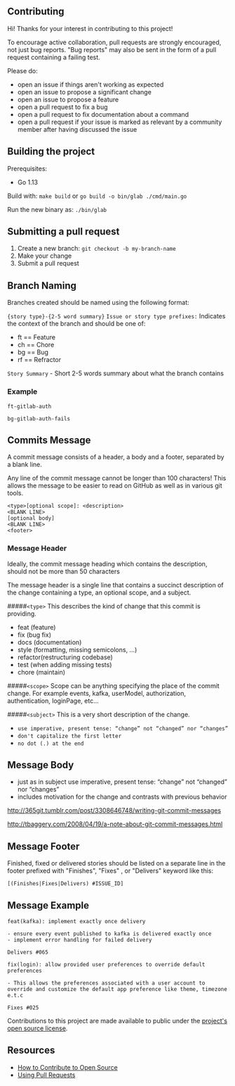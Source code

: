 ## Contributing

[legal]: https://help.github.com/articles/github-terms-of-service/#6-contributions-under-repository-license
[license]: ../LICENSE

Hi! Thanks for your interest in contributing to this project!

To encourage active collaboration, pull requests are strongly encouraged, not just bug reports. "Bug reports" may also be sent in the form of a pull request containing a failing test.

Please do:

* open an issue if things aren't working as expected
* open an issue to propose a significant change
* open an issue to propose a feature
* open a pull request to fix a bug
* open a pull request to fix documentation about a command
* open a pull request if your issue is marked as relevant by a community member after having discussed the issue

## Building the project

Prerequisites:
- Go 1.13

Build with: `make build` or `go build -o bin/glab ./cmd/main.go`

Run the new binary as: `./bin/glab`

## Submitting a pull request

1. Create a new branch: `git checkout -b my-branch-name`
1. Make your change
1. Submit a pull request

## Branch Naming
Branches created should be named using the following format:

`
{story type}-{2-5 word summary}
`
`Issue or story type prefixes:` Indicates the context of the branch and should be one of:
- ft == Feature
- ch == Chore
- bg == Bug
- rf == Refractor

`Story Summary` -  Short 2-5 words summary about what the branch contains

### Example
`ft-gitlab-auth`

`bg-gitlab-auth-fails`

## Commits Message
A commit message consists of a header, a body and a footer, separated by a blank line.

Any line of the commit message cannot be longer than 100 characters! This allows the message to be easier to read on GitHub as well as in various git tools.

```
<type>[optional scope]: <description> 
<BLANK LINE>
[optional body]
<BLANK LINE>
<footer>
```

### Message Header
Ideally, the commit message heading which contains the description, should not be more than 50 characters

The message header is a single line that contains a succinct description of the change containing a type, an optional scope, and a subject.

#####`<type>` This describes the kind of change that this commit is providing.

- feat (feature)
- fix (bug fix)
- docs (documentation)
- style (formatting, missing semicolons, …)
- refactor(restructuring codebase)
- test (when adding missing tests)
- chore (maintain)

#####`<scope>` Scope can be anything specifying the place of the commit change. For example events, kafka, userModel, authorization, authentication, loginPage, etc...

#####`<subject>` This is a very short description of the change.

* `use imperative, present tense: “change” not “changed” nor “changes”`
* `don't capitalize the first letter`
* `no dot (.) at the end`

## Message Body

- just as in subject use imperative, present tense: “change” not “changed” nor “changes”
- includes motivation for the change and contrasts with previous behavior

http://365git.tumblr.com/post/3308646748/writing-git-commit-messages

http://tbaggery.com/2008/04/19/a-note-about-git-commit-messages.html

## Message Footer

Finished, fixed or delivered stories should be listed on a separate line in the footer prefixed with "Finishes", "Fixes" , or "Delivers" keyword like this:

`[(Finishes|Fixes|Delivers) #ISSUE_ID]`

## Message Example

```
feat(kafka): implement exactly once delivery

- ensure every event published to kafka is delivered exactly once
- implement error handling for failed delivery

Delivers #065
```
```
fix(login): allow provided user preferences to override default preferences

- This allows the preferences associated with a user account to override and customize the default app preference like theme, timezone e.t.c

Fixes #025
```


Contributions to this project are made available to public under the [project's open source license][license].

## Resources

- [How to Contribute to Open Source](https://opensource.guide/how-to-contribute/)
- [Using Pull Requests](https://help.github.com/articles/about-pull-requests/)
